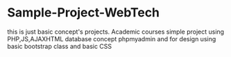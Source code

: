 # Sample-Project-WebTech
this is just basic concept's projects. Academic courses simple project using PHP,JS,AJAXHTML database concept phpmyadmin and for design using basic bootstrap class and basic CSS  

